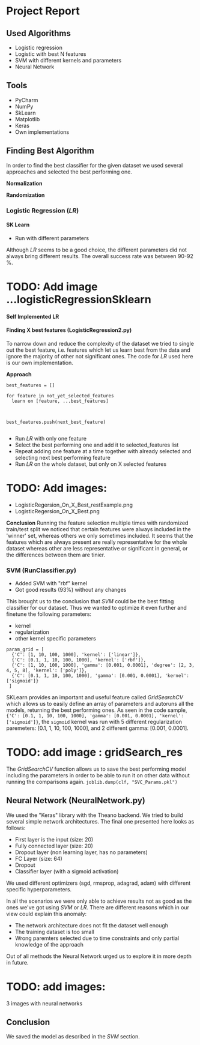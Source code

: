 # Project Report

## Used Algorithms

* Logistic regression 
* Logistic with best N features
* SVM with different kernels and parameters
* Neural Network

## Tools

* PyCharm
* NumPy
* SkLearn
* Matplotlib
* Keras
* Own implementations

## Finding Best Algorithm

In order to find the best classifier for the given dataset we used several approaches and selected the best performing one. 

**Normalization**

**Randomization**

### Logistic Regression (*LR*)

#### SK Learn
* Run with different parameters

Although *LR* seems to be a good choice, the different parameters did not always bring different results. The overall success rate was between 90-92 %.

# TODO: Add image ...logisticRegressionSklearn



#### Self Implemented LR


#### Finding X best features (LogisticRegression2.py)
To narrow down and reduce the complexity of the dataset we tried to single out the best feature, i.e. features which let us learn best from the data and ignore the majority of other not significant ones. The code for *LR* used here is our own implementation.

**Approach**

```
best_features = []

for feature in not_yet_selected_features
  learn on [feature, ...best_features]
  
  
  
best_features.push(next_best_feature)
 
```
* Run *LR* with only one feature 
* Select the best performing one and add it to selected_features list
* Repeat adding one feature at a time together with already selected and selecting next best performing feature
* Run *LR* on the whole dataset, but only on X selected features

# TODO: Add images:
* LogisticRegersion_On_X_Best_restExample.png
* LogisticRegersion_On_X_Best.png


**Conclusion**
Running the feature selection multiple times with randomized train/test split we noticed that certain features were always included in the 'winner' set, whereas others we only sometimes included. It seems that the features which are always present are really representative for the whole dataset whereas other are less representative or significant in general, or the differences between them are tinier.

### SVM (RunClassifier.py)

* Added SVM with "rbf" kernel
* Got good results (93%) without any changes

This brought us to the conclusion that *SVM* could be the best fitting classifier for our dataset. Thus we wanted to optimize it even further and finetune the following parameters:

* kernel
* regularization
* other kernel specific parameters

```
param_grid = [
  {'C': [1, 10, 100, 1000], 'kernel': ['linear']},
  {'C': [0.1, 1, 10, 100, 1000], 'kernel': ['rbf']},
  {'C': [1, 10, 100, 1000], 'gamma': [0.001, 0.0001], 'degree': [2, 3, 4, 5, 8], 'kernel': ['poly']},
  {'C': [0.1, 1, 10, 100, 1000], 'gamma': [0.001, 0.0001], 'kernel': ['sigmoid']}
 ]
```

SKLearn provides an important and useful feature called *GridSearchCV* which allows us to easily define an array of parameters and autoruns all the models, returning the best performing ones. As seen in the code sample, ` {'C': [0.1, 1, 10, 100, 1000], 'gamma': [0.001, 0.0001], 'kernel': ['sigmoid']}`, the `sigmoid` kernel was run with 5 different regularization paremeters:  [0.1, 1, 10, 100, 1000], and 2 different gamma:  [0.001, 0.0001].

# TODO: add image : gridSearch_res

The *GridSearchCV* function allows us to save the best performing model including the parameters in order to be able to run it on other data without running the comparisons again. `joblib.dump(clf, "SVC_Params.pkl")`

## Neural Network (NeuralNetwork.py)



We used the "Keras" library with the Theano backend. We tried to build several simple network architectures. The final one presented here looks as follows:

* First layer is the input (size: 20)
* Fully connected layer (size: 20)
* Dropout layer (non learning layer, has no parameters)
* FC Layer (size: 64) 
* Dropout
* Classifier layer (with a sigmoid activation)

We used different optimizers (sgd, rmsprop, adagrad, adam) with different specific hyperparameters.

In all the scenarios we were only able to achieve results not as good as the ones we've got using *SVM* or *LR*. There are different reasons which in our view could explain this anomaly:

* The network architecture does not fit the dataset well enough
* The training dataset is too small
* Wrong paremters selected due to time constraints and only partial knowledge of the approach

Out of all methods the Neural Network urged us to explore it in more depth in future.

# TODO: add images: 
3 images with neural networks


## Conclusion

We saved the model as described in the *SVM* section. 
